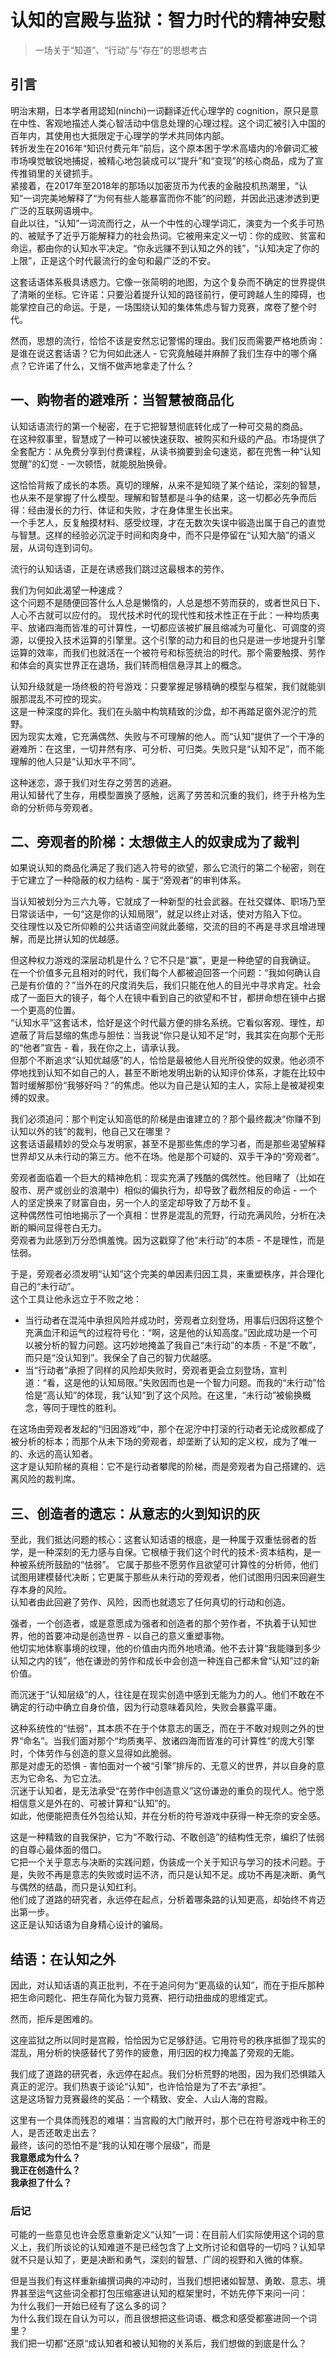 # 认知的宫殿与监狱：智力时代的精神安慰

> 一场关于“知道”、“行动”与“存在”的思想考古<!--more-->

## 引言

明治末期，日本学者用認知(ninchi)一词翻译近代心理学的 cognition，原只是意在中性、客观地描述人类心智活动中信息处理的心理过程。这个词汇被引入中国的百年内，其使用也大抵限定于心理学的学术共同体内部。  
转折发生在2016年“知识付费元年”前后，这个原本困于学术高墙内的冷僻词汇被市场嗅觉敏锐地捕捉，被精心地包装成可以“提升”和“变现”的核心商品，成为了宣传推销里的关键抓手。  
紧接着，在2017年至2018年的那场以加密货币为代表的金融投机热潮里，“认知”一词完美地解释了“为何有些人能暴富而你不能”的问题，并因此迅速渗透到更广泛的互联网语境中。  
自此以往，“认知”一词流而行之，从一个中性的心理学词汇，演变为一个炙手可热的、被赋予了近乎万能解释力的社会热词。它被用来定义一切：你的成败、贫富和命运，都由你的认知水平决定。“你永远赚不到认知之外的钱”，“认知决定了你的上限”，正是这个时代最流行的金句和最广泛的不安。

这套话语体系极具诱惑力。它像一张简明的地图，为这个复杂而不确定的世界提供了清晰的坐标。它许诺：只要沿着提升认知的路径前行，便可跨越人生的障碍，也能掌控自己的命运。于是，一场围绕认知的集体焦虑与智力竞赛，席卷了整个时代。  

然而，思想的流行，恰恰不该是安然忘记警惕的理由。我们反而需要严格地质询：是谁在说这套话语？它为何如此迷人 - 它究竟触碰并麻醉了我们生存中的哪个痛点？它许诺了什么，又悄不做声地拿走了什么？

## 一、购物者的避难所：当智慧被商品化

认知话语流行的第一个秘密，在于它把智慧彻底转化成了一种可交易的商品。  
在这种叙事里，智慧成了一种可以被快速获取、被购买和升级的产品。市场提供了全套配方：从免费分享到付费课程，从读书摘要到金句速览，都在兜售一种“认知觉醒”的幻觉 - 一次顿悟，就能脱胎换骨。

这恰恰背叛了成长的本质。真切的理解，从来不是知晓了某个结论，深刻的智慧，也从来不是掌握了什么模型。理解和智慧都是斗争的结果，这一切都必先争而后得：经由漫长的力行、体证和失败，才在身体里生长出来。  
一个手艺人，反复触摸材料、感受纹理，才在无数次失误中锻造出属于自己的直觉与智慧。这样的经验必沉淀于时间和肉身中，而不只是停留在“认知大脑”的语义层，从词句连到词句。

流行的认知话语，正是在诱惑我们跳过这最根本的劳作。

我们为何如此渴望一种速成？  
这个问题不是随便回答什么人总是懒惰的，人总是想不劳而获的，或者世风日下、人心不古就可以应付的。
现代技术时代的现代性和技术性正在于此：一种均质夷平、放诸四海而皆准的可计算性，一切都应该被扩展且缩减为可量化、可调度的资源，以便投入技术运算的引擎里。这个引擎的动力和目的也只是进一步地提升引擎运算的效率，而我们也就活在一个被符号和标签统治的时代。那个需要触摸、劳作和体会的真实世界正在退场，我们转而相信悬浮其上的概念。

认知升级就是一场终极的符号游戏：只要掌握足够精确的模型与框架，我们就能驯服那混乱不可控的现实。  
这是一种深度的异化。我们在头脑中构筑精致的沙盘，却不再踏足窗外泥泞的荒野。  
因为现实太难，它充满偶然、失败与不可理解的他人。而“认知”提供了一个干净的避难所：在这里，一切井然有序、可分析、可归类。失败只是“认知不足”，而不能理解的他人只是“认知水平不同”。

这种迷恋，源于我们对生存之劳苦的逃避。  
用认知替代了生存，用模型置换了感触，远离了劳苦和沉重的我们，终于升格为生命的分析师与旁观者。

## 二、旁观者的阶梯：太想做主人的奴隶成为了裁判

如果说认知的商品化满足了我们逃入符号的欲望，那么它流行的第二个秘密，则在于它建立了一种隐蔽的权力结构 - 属于“旁观者”的审判体系。

当认知被划分为三六九等，它就成了一种新型的社会武器。在社交媒体、职场乃至日常谈话中，一句“这是你的认知局限”，就足以终止对话，使对方陷入下位。  
交往理性以及它所仰赖的公共话语空间就此萎缩，交流的目的不再是寻求且增进理解，而是比拼认知的优越感。

但这种权力游戏的深层动机是什么？它不只是“赢”，更是一种绝望的自我确证。  
在一个价值多元且相对的时代，我们每个人都被迫回答一个问题：“我如何确认自己是有价值的？”当外在的尺度消失后，我们只能在他人的目光中寻求肯定。社会成了一面巨大的镜子，每个人在镜中看到自己的欲望和不甘，都拼命想在镜中占据一个更高的位置。  
“认知水平”这套话术，恰好是这个时代最方便的排名系统。它看似客观、理性，却遮蔽了背后瑟缩的焦虑与胆怯：当我说“你只是认知不足”时，我其实在向那个无形的“他者”宣告 - 看，我在你之上，请承认我。  
但那个不断追求“认知优越感”的人，恰恰是最被他人目光所役使的奴隶。他必须不停地找到认知不如自己的人，甚至不断地发明出新的认知评价体系，才能在比较中暂时缓解那份“我够好吗？”的焦虑。他以为自己是认知的主人，实际上是被凝视束缚的奴隶。

我们必须追问：那个判定认知高低的阶梯是由谁建立的？那个最终裁决“你赚不到认知以外的钱”的裁判，他自己又在哪里？  
这套话语最精妙的受众与发明家，甚至不是那些焦虑的学习者，而是那些渴望解释世界却又从未行动的第三方。他不在场。他是那个可疑的、双手干净的“旁观者”。

旁观者面临着一个巨大的精神危机：现实充满了残酷的偶然性。他目睹了（比如在股市、房产或创业的浪潮中）相似的偏执行为，却导致了截然相反的命运 - 一个人的坚定换来了财富自由，另一个人的坚定却导致了万劫不复。  
这种偶然性可怕地揭示了一个真相：世界是混乱的荒野，行动充满风险，分析在决断的瞬间显得苍白无力。  
旁观者为此感到万分恐惧羞愧。因为这戳穿了他“未行动”的本质 - 不是理性，而是怯弱。

于是，旁观者必须发明“认知”这个完美的单因素归因工具，来重塑秩序，并合理化自己的“未行动”。  
这个工具让他永远立于不败之地：
 - 当行动者在混沌中承担风险并成功时，旁观者立刻登场，用事后归因将这整个充满血汗和运气的过程符号化：“啊，这是他的认知高度。”因此成功是一个可以被分析的智力问题。这巧妙地掩盖了我自己“未行动”的本质 - 不是“不敢”，而只是“没认知到”。我保全了自己的智力优越感。
 - 当“行动者”承担了同样的风险却失败时，旁观者更会立刻登场，宣判道：“看，这是他的认知局限。”失败因而也是一个智力问题。而我的“未行动”恰恰是“高认知”的体现，我“认知”到了这个风险。在这里，“未行动”被偷换概念，等同于理性的胜利。

在这场由旁观者发起的“归因游戏”中，那个在泥泞中打滚的行动者无论成败都成了被分析的标本；而那个从未下场的旁观者，却垄断了认知的定义权，成为了唯一的、永远的高认知者。  
这才是认知阶梯的真相：它不是行动者攀爬的阶梯，而是旁观者为自己搭建的、远离风险的裁判席。

## 三、创造者的遗忘：从意志的火到知识的灰

至此，我们抵达问题的核心：这套认知话语的根底，是一种属于双重怯弱者的哲学，是一种深刻的无力感与自保。它根植于我们这个时代的技术-资本结构，是一种被系统所鼓励的“怯弱”。
它属于那些不愿劳作且欲望可计算性的分析师，他们试图用建模替代决断；它更属于那些从未行动的旁观者，他们试图用归因来回避生存本身的风险。  
认知者由此回避了劳作、风险，因而也就遗忘了任何真切的行动和创造。

强者，一个创造者，或是意愿成为强者和创造者的那个劳作者，不执着于认知世界，他的首要冲动是创造世界 - 以自己的意义重塑事物。  
他切实地体察事境的纹理，他的价值由内而外地喷涌。他不去计算“我能赚到多少认知之内的钱”，他在谦逊的劳作和成长中会创造一种连自己都未曾“认知”过的新价值。

而沉迷于“认知层级”的人，往往是在现实创造中感到无能为力的人。他们不敢在不确定的行动中确立自身价值，因为行动意味着风险，失败会暴露平庸。

这种系统性的“怯弱”，其本质不在于个体意志的匮乏，而在于不敢对规则之外的世界“命名”。当我们面对那个“均质夷平、放诸四海而皆准的可计算性”的庞大引擎时，个体劳作与创造的意义显得如此脆弱。  
那是对虚无的恐惧 - 害怕面对一个被“引擎”排斥的、无意义的世界，并以自身的意志为它命名、为它立法。  
沉迷于认知者，是无法承受“在劳作中创造意义”这份谦逊的重负的现代人。他宁愿相信意义是外在的、可被计算和“认知”的。  
如此，他便能把责任外包给认知，并在分析的符号游戏中获得一种无奈的安全感。

这是一种精致的自我保护，它为“不敢行动、不敢创造”的结构性无奈，编织了怯弱的自尊心最体面的借口。  
它把一个关乎意志与决断的实践问题，伪装成一个关于知识与学习的技术问题。于是，失败不再是意志的失败或时运不济，而只是认知不足。成功不再是决断、勇气与偶然的结晶，而只是认知红利。  
他们成了道路的研究者，永远停在起点，分析着哪条路的认知更高，却始终不肯迈出第一步。  
这正是认知话语为自身精心设计的骗局。

## 结语：在认知之外

因此，对认知话语的真正批判，不在于追问何为“更高级的认知”，而在于拒斥那种把生命问题化、把生存简化为智力竞赛、把行动扭曲成的思维定式。

然而，拒斥是困难的。

这座监狱之所以同时是宫殿，恰恰因为它足够舒适。它用符号的秩序抵御了现实的混乱，用分析的快感替代了劳作的疲惫，用归因的权力掩盖了旁观的无能。

我们成了道路的研究者，永远停在起点。我们分析荒野的地图，因为我们恐惧踏入真正的泥泞。我们热衷于谈论“认知”，也许恰恰是为了不去“承担”。  
这是这场智力竞赛最终的奖品：一个精致、安全、人山人海的宫殿。

这里有一个具体而残忍的难堪：当宫殿的大门敞开时，那个已在符号游戏中称王的人，是否还敢走出去？  
最终，该问的恐怕不是“我的认知在哪个层级”，而是  
**我意愿成为什么？**  
**我正在创造什么？**  
**我承担了什么？**

### 后记

可能的一些意见也许会愿意重新定义“认知”一词：在目前人们实际使用这个词的意义上，我们所谈论的认知难道不是已经包含了上文所讨论和倡导的一切吗？认知早就不只是认知了，更是决断和勇气，深刻的智慧、广阔的视野和入微的体察。

但是当我们有这样重新编撰词典的冲动时，当我们想把诸如智慧、勇敢、意志、境界甚至运气这些词全都打包压缩塞进认知的框架里时，不妨先停下来问一问：  
为什么我们一开始已经有了这么多的词？  
为什么我们现在自认为可以，而且很想把这些词语、概念和感受都塞进同一个词里？  
我们把一切都“还原“成认知者和被认知物的关系后，我们想做的到底是什么？

